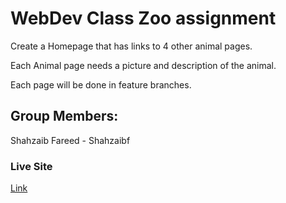 # WebDev Class Zoo assignment

Create a Homepage that has links to 4 other animal pages.

Each Animal page needs a picture and description of the animal.

Each page will be done in feature branches.


## Group Members:


Shahzaib Fareed - Shahzaibf


### Live Site 

[Link](https://shahzaibf.github.io/zoo-Assignment/)